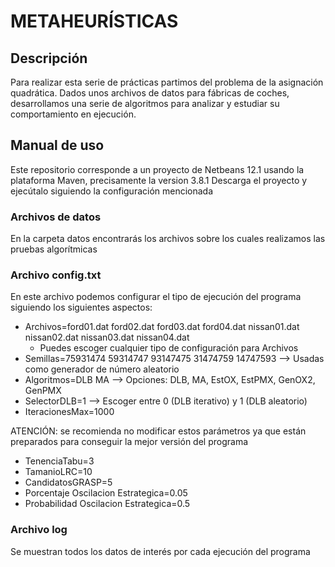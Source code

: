 
# METAHEURÍSTICAS
  ## Descripción
  Para realizar esta serie de prácticas partimos del problema de la asignación quadrática. Dados unos archivos de datos para fábricas de coches, 
  desarrollamos una serie de algoritmos para analizar y estudiar su comportamiento en ejecución.
  
  ## Manual de uso
  Este repositorio corresponde a un proyecto de Netbeans 12.1 usando la plataforma Maven, precisamente la version 3.8.1
  Descarga el proyecto y ejecútalo siguiendo la configuración mencionada
  
  ### Archivos de datos
  En la carpeta datos encontrarás los archivos sobre los cuales realizamos las pruebas algorítmicas
  
  ### Archivo config.txt
  En este archivo podemos configurar el tipo de ejecución del programa siguiendo los siguientes aspectos:
  
  - Archivos=ford01.dat ford02.dat ford03.dat ford04.dat nissan01.dat nissan02.dat nissan03.dat nissan04.dat 
    - Puedes escoger cualquier tipo de configuración para Archivos
  - Semillas=75931474 59314747 93147475 31474759 14747593   --> Usadas como generador de número aleatorio
  - Algoritmos=DLB MA     --> Opciones: DLB, MA, EstOX, EstPMX, GenOX2, GenPMX
  - SelectorDLB=1         --> Escoger entre 0 (DLB iterativo) y 1 (DLB aleatorio)
  - IteracionesMax=1000
 
  ATENCIÓN: se recomienda no modificar estos parámetros ya que están preparados para conseguir la mejor versión del programa
  
  - TenenciaTabu=3
  - TamanioLRC=10
  - CandidatosGRASP=5
  - Porcentaje Oscilacion Estrategica=0.05
  - Probabilidad Oscilacion Estrategica=0.5

  ### Archivo log
  Se muestran todos los datos de interés por cada ejecución del programa
